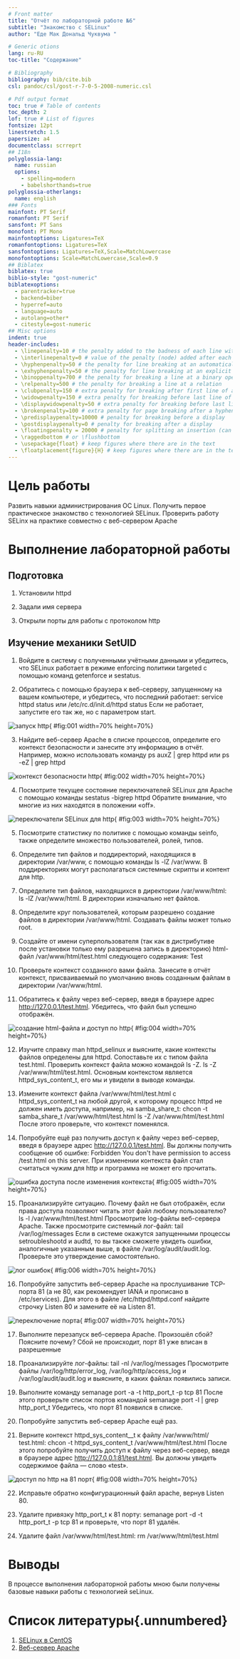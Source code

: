 ```yaml
---
# Front matter
title: "Отчёт по лабораторной работе №6"
subtitle: "Знакомство с SELinux"
author: "Еде Мак Дональд Чуквума "

# Generic otions
lang: ru-RU
toc-title: "Содержание"

# Bibliography
bibliography: bib/cite.bib
csl: pandoc/csl/gost-r-7-0-5-2008-numeric.csl

# Pdf output format
toc: true # Table of contents
toc_depth: 2
lof: true # List of figures
fontsize: 12pt
linestretch: 1.5
papersize: a4
documentclass: scrreprt
## I18n
polyglossia-lang:
  name: russian
  options:
	- spelling=modern
	- babelshorthands=true
polyglossia-otherlangs:
  name: english
### Fonts
mainfont: PT Serif
romanfont: PT Serif
sansfont: PT Sans
monofont: PT Mono
mainfontoptions: Ligatures=TeX
romanfontoptions: Ligatures=TeX
sansfontoptions: Ligatures=TeX,Scale=MatchLowercase
monofontoptions: Scale=MatchLowercase,Scale=0.9
## Biblatex
biblatex: true
biblio-style: "gost-numeric"
biblatexoptions:
  - parentracker=true
  - backend=biber
  - hyperref=auto
  - language=auto
  - autolang=other*
  - citestyle=gost-numeric
## Misc options
indent: true
header-includes:
  - \linepenalty=10 # the penalty added to the badness of each line within a paragraph (no associated penalty node) Increasing the value makes tex try to have fewer lines in the paragraph.
  - \interlinepenalty=0 # value of the penalty (node) added after each line of a paragraph.
  - \hyphenpenalty=50 # the penalty for line breaking at an automatically inserted hyphen
  - \exhyphenpenalty=50 # the penalty for line breaking at an explicit hyphen
  - \binoppenalty=700 # the penalty for breaking a line at a binary operator
  - \relpenalty=500 # the penalty for breaking a line at a relation
  - \clubpenalty=150 # extra penalty for breaking after first line of a paragraph
  - \widowpenalty=150 # extra penalty for breaking before last line of a paragraph
  - \displaywidowpenalty=50 # extra penalty for breaking before last line before a display math
  - \brokenpenalty=100 # extra penalty for page breaking after a hyphenated line
  - \predisplaypenalty=10000 # penalty for breaking before a display
  - \postdisplaypenalty=0 # penalty for breaking after a display
  - \floatingpenalty = 20000 # penalty for splitting an insertion (can only be split footnote in standard LaTeX)
  - \raggedbottom # or \flushbottom
  - \usepackage{float} # keep figures where there are in the text
  - \floatplacement{figure}{H} # keep figures where there are in the text
---
```


# Цель работы

Развить навыки администрирования ОС Linux. Получить первое практическое знакомство с технологией SELinux. Проверить работу SELinx на практике совместно с веб-сервером Apache

# Выполнение лабораторной работы

## Подготовка

1. Установили httpd

2. Задали имя сервера

3. Открыли порты для работы с протоколом http

## Изучение механики SetUID

1. Войдите в систему с полученными учётными данными и убедитесь, что SELinux работает в режиме enforcing политики targeted с помощью команд getenforce и sestatus. 

2. Обратитесь с помощью браузера к веб-серверу, запущенному на вашем компьютере, и убедитесь, что последний работает: service httpd status или /etc/rc.d/init.d/httpd status Если не работает, запустите его так же, но с параметром start.

![запуск http](image/01.png){ #fig:001 width=70% height=70%}

3. Найдите веб-сервер Apache в списке процессов, определите его контекст безопасности и занесите эту информацию в отчёт. Например, можно использовать команду ps auxZ | grep httpd или ps -eZ | grep httpd 

![контекст безопасности http](image/02.png){ #fig:002 width=70% height=70%}

4.	Посмотрите текущее состояние переключателей SELinux для Apache с помощью команды sestatus -bigrep httpd Обратите внимание, что многие из них находятся в положении «off». 

![переключатели SELinux для http](image/03.png){ #fig:003 width=70% height=70%}

5. Посмотрите статистику по политике с помощью команды seinfo, также определите множество пользователей, ролей, типов.

6. Определите тип файлов и поддиректорий, находящихся в директории /var/www, с помощью команды ls -lZ /var/www. В поддиректориях могут располагаться системные скрипты и контент для http.

7. Определите тип файлов, находящихся в директории /var/www/html: ls -lZ /var/www/html. В директории изначально нет файлов.

8. Определите круг пользователей, которым разрешено создание файлов в директории /var/www/html. Создавать файлы может только root.

9. Создайте от имени суперпользователя (так как в дистрибутиве после установки только ему разрешена запись в директорию) html-файл /var/www/html/test.html следующего содержания:  Test

10. Проверьте контекст созданного вами файла. Занесите в отчёт контекст, присваиваемый по умолчанию вновь созданным файлам в директории /var/www/html.

11. Обратитесь к файлу через веб-сервер, введя в браузере адрес http://127.0.0.1/test.html. Убедитесь, что файл был успешно отображён.

![создание html-файла и доступ по http](image/04.png){ #fig:004 width=70% height=70%}

12. Изучите справку man httpd_selinux и выясните, какие контексты файлов определены для httpd. Сопоставьте их с типом файла test.html. Проверить контекст файла можно командой ls -Z. ls -Z /var/www/html/test.html. Основным контекстом является httpd_sys_content_t, его мы и увидели в выводе команды.

13. Измените контекст файла /var/www/html/test.html с httpd_sys_content_t на любой другой, к которому процесс httpd не должен иметь доступа, например, на samba_share_t: chcon -t samba_share_t /var/www/html/test.html ls -Z /var/www/html/test.html После этого проверьте, что контекст поменялся.

14. Попробуйте ещё раз получить доступ к файлу через веб-сервер, введя в браузере адрес http://127.0.0.1/test.html. Вы должны получить сообщение об ошибке: Forbidden You don't have permission to access /test.html on this server. При изменении контекста файл стал считаться чужим для http и программа не может его прочитать.

![ошибка доступа после изменения контекста](image/05.png){ #fig:005 width=70% height=70%}

15. Проанализируйте ситуацию. Почему файл не был отображён, если права доступа позволяют читать этот файл любому пользователю? ls -l /var/www/html/test.html Просмотрите log-файлы веб-сервера Apache. Также просмотрите системный лог-файл: tail /var/log/messages Если в системе окажутся запущенными процессы setroubleshootd и audtd, то вы также сможете увидеть ошибки, аналогичные указанным выше, в файле /var/log/audit/audit.log. Проверьте это утверждение самостоятельно.

![лог ошибок](image/06.png){ #fig:006 width=70% height=70%}

16. Попробуйте запустить веб-сервер Apache на прослушивание ТСР-порта 81 (а не 80, как рекомендует IANA и прописано в /etc/services). Для этого в файле /etc/httpd/httpd.conf найдите строчку Listen 80 и замените её на Listen 81.

![переключение порта](image/07.png){ #fig:007 width=70% height=70%}

17. Выполните перезапуск веб-сервера Apache. Произошёл сбой? Поясните почему?
Сбой не происходит, порт 81 уже вписан в разрешенные

18. Проанализируйте лог-файлы: tail -nl /var/log/messages Просмотрите файлы /var/log/http/error_log, /var/log/http/access_log и /var/log/audit/audit.log и выясните, в каких файлах появились записи.

19. Выполните команду semanage port -a -t http_port_t -р tcp 81 После этого проверьте список портов командой semanage port -l | grep http_port_t Убедитесь, что порт 81 появился в списке.

20. Попробуйте запустить веб-сервер Apache ещё раз.

21. Верните контекст httpd_sys_cоntent__t к файлу /var/www/html/ test.html: chcon -t httpd_sys_content_t /var/www/html/test.html После этого попробуйте получить доступ к файлу через веб-сервер, введя в браузере адрес http://127.0.0.1:81/test.html. Вы должны увидеть содержимое файла — слово «test».

![доступ по http на 81 порт](image/08.png){ #fig:008 width=70% height=70%}

22. Исправьте обратно конфигурационный файл apache, вернув Listen 80.

23. Удалите привязку http_port_t к 81 порту: semanage port -d -t http_port_t -p tcp 81 и проверьте, что порт 81 удалён.

24. Удалите файл /var/www/html/test.html: rm /var/www/html/test.html

# Выводы

В процессе выполнения лабораторной работы мною были получены базовые навыки работы с технологией seLinux.

# Список литературы{.unnumbered}

1. [SELinux в CentOS](https://access.redhat.com/documentation/en-us/red_hat_enterprise_linux/6/html/security-enhanced_linux/index)
2. [Веб-сервер Apache](https://httpd.apache.org/)
